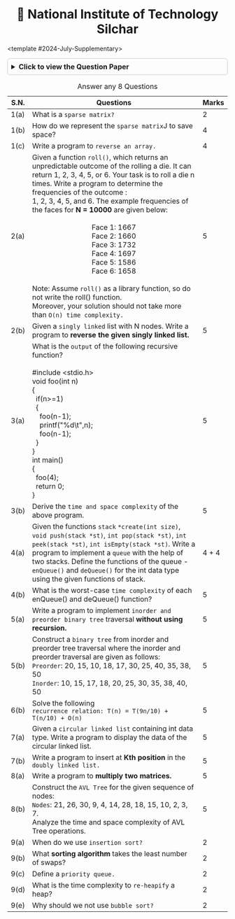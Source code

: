 <div align="center">
  <h1>🏫 National Institute of Technology Silchar</h1>
</div>

<CodeTabs :languages="[
  { name: '2024-July-Supplementary', slot: '2024-July-Supplementary' },
]">

<template #2024-July-Supplementary>

<details style="margin-bottom: 5px; margin-top : 10px; border: 1px solid #ccc; border-radius: 5px; padding: 8px;">
  <summary style="font-weight: bold; cursor: pointer; font-size: 1rem;">Click to view the Question Paper</summary>
  <div align="center" style="margin-top: 10px;">
    <img src="https://res.cloudinary.com/dzgoq3ikq/image/upload/v1760764416/Screenshot_18-Oct_10-42-39_3266_xylnqq.png" 
         alt="Question Paper" 
         style="max-width: 90%; height: auto; border-radius: 8px; box-shadow: 0 2px 8px rgba(0,0,0,0.2);" />
    <img src="https://res.cloudinary.com/dzgoq3ikq/image/upload/v1760764468/Screenshot_18-Oct_10-44-10_20041_rf9ukm.png" 
         alt="Question Paper" 
         style="max-width: 90%; height: auto; border-radius: 8px; box-shadow: 0 2px 8px rgba(0,0,0,0.2);" />
</div>
</details>

<table style="width: 100%; border-collapse: collapse; border-color:none">
    <caption>Answer any 8 Questions</caption>
<thead>
    <tr>
      <th>S.N.</th>
      <th>Questions</th>
      <th>Marks</th>
    </tr>
  </thead>
  <tbody>
    <tr>
      <td>1(a)</td>
      <td>What is a <code>sparse matrix?</code></td>
      <td>2</td>
    </tr>
    <tr>
      <td>1(b)</td>
      <td>How do we represent the <code>sparse matrix</code>J to save space?</td>
      <td>4</td>
    </tr>
    <tr>
      <td>1(c)</td>
      <td>Write a program to <code>reverse an array.</code></td>
      <td>4</td>
    </tr>
    <tr>
      <td>2(a)</td>
      <td>Given a function <code>roll()</code>, which returns an unpredictable outcome of the rolling a die. It can return 1, 2, 3, 4, 5, or 6. Your task is to roll a die n times. Write a program to determine the frequencies of the outcome : <br> 1, 2, 3, 4, 5, and 6. The example frequencies of the faces for <strong>N = 10000</strong> are given below: <div align = "center"> <br> Face 1: 1667 <br> Face 2: 1660 <br> Face 3: 1732 <br> Face 4: 1697 <br> Face 5: 1586 <br> Face 6: 1658</div> <br>Note: Assume <code>roll()</code> as a library function, so do not write the roll() function. <br> Moreover, your solution should not take more than <code>O(n) time complexity.</code></td>
      <td>5</td>
    </tr>
    <tr>
      <td>2(b)</td>
      <td>Given a <code>singly linked</code> list with N nodes. Write a program to <strong>reverse the given singly linked list.</strong></td>
      <td>5</td>
    </tr>
    <tr>
      <td>3(a)</td>
      <td>What is the <code>output</code> of the following recursive function?<br><br>#include &lt;stdio.h&gt;<br>void foo(int n)<br>{<br>&nbsp;&nbsp;if(n>=1)<br>&nbsp;&nbsp;{<br>&nbsp;&nbsp;&nbsp;&nbsp;foo(n-1);<br>&nbsp;&nbsp;&nbsp;&nbsp;printf("%d\t",n);<br>&nbsp;&nbsp;&nbsp;&nbsp;foo(n-1);<br>&nbsp;&nbsp;}<br>}<br>int main()<br>{<br>&nbsp;&nbsp;foo(4);<br>&nbsp;&nbsp;return 0;<br>}</td>
      <td>5</td>
    </tr>
    <tr>
      <td>3(b)</td>
      <td>Derive the <code>time and space complexity</code> of the above program.</td>
      <td>5</td>
    </tr>
    <tr>
      <td>4(a)</td>
      <td>Given the functions <code>stack</code> <code>*create(int size)</code>, <code>void push(stack *st)</code>, <code>int pop(stack *st)</code>, <code>int peek(stack *st)</code>, <code>int isEmpty(stack *st)</code>. Write a program to implement a <code>queue</code> with the help of two stacks. Define the functions of the queue - <code>enQueue()</code> and <code>deQueue()</code> for the int data type using the given functions of stack.</td>
      <td>4 + 4</td>
    </tr>
    <tr>
      <td>4(b)</td>
      <td>What is the worst-case <code>time complexity</code> of each enQueue() and deQueue() function?</td>
      <td>5</td>
    </tr>
    <tr>
      <td>5(a)</td>
      <td>Write a program to implement <code>inorder and preorder binary tree</code> traversal <strong>without using recursion.</strong></td>
      <td>5</td>
    </tr>
    <tr>
      <td>5(b)</td>
      <td>Construct a <code>binary tree</code> from inorder and preorder tree traversal where the inorder and preorder traversal are given as follows: <br> <code>Preorder</code>: 20, 15, 10, 18, 17, 30, 25, 40, 35, 38, 50 <br> <code>Inorder</code>: 10, 15, 17, 18, 20, 25, 30, 35, 38, 40, 50</td>
      <td>5</td>
    </tr>
    <tr>
      <td>6(b)</td>
      <td>Solve the following <br> <code>recurrence relation: T(n) = T(9n/10) + T(n/10) + O(n)</code></td>
      <td>5</td>
    </tr>
    <tr>
      <td>7(a)</td>
      <td>Given a <code>circular linked list</code> containing int data type. Write a program to display the data of the circular linked list.</td>
      <td>5</td>
    </tr>
    <tr>
      <td>7(b)</td>
      <td>Write a program to insert at <strong>Kth position</strong> in the <code>doubly linked list.</code></td>
      <td>5</td>
    </tr>
    <tr>
      <td>8(a)</td>
      <td>Write a program to <strong>multiply two matrices.</strong></td>
      <td>5</td>
    </tr>
    <tr>
      <td>8(b)</td>
      <td>Construct the <code>AVL Tree</code> for the given sequence of nodes: <br> 
                <code>Nodes</code>: 21, 26, 30, 9, 4, 14, 28, 18, 15, 10, 2, 3, 7. <br> Analyze the time and space complexity of AVL Tree operations.</td>
      <td>5</td>
    </tr>
    <tr>
      <td>9(a)</td>
      <td>When do we use <code>insertion sort?</code></td>
      <td>2</td>
    </tr>
    <tr>
      <td>9(b)</td>
      <td>What <strong>sorting algorithm</strong> takes the least number of swaps?</td>
      <td>2</td>
    </tr>
    <tr>
      <td>9(c)</td>
      <td>Define a <code>priority queue.</code></td>
      <td>2</td>
    </tr>
    <tr>
      <td>9(d)</td>
      <td>What is the time complexity to <code>re-heapify</code> a heap?</td>
      <td>2</td>
    </tr>
    <tr>
      <td>9(e)</td>
      <td>Why should we not use <code>bubble sort?</code></td>
      <td>2</td>
    </tr>
  </tbody>
</table>

</template>

</CodeTabs>
